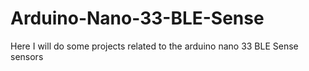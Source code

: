 # Arduino-Nano-33-BLE-Sense
Here I will do some projects related to the arduino nano 33 BLE Sense sensors
